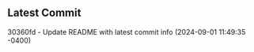 
## Latest Commit
30360fd - Update README with latest commit info (2024-09-01 11:49:35 -0400) <Yunxi-Zhou>
